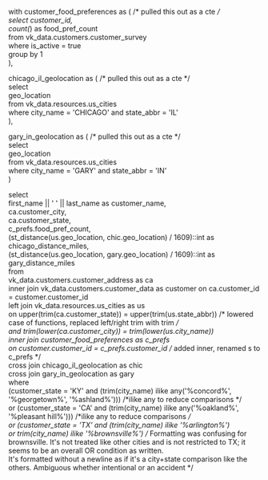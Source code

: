 
with customer_food_preferences as ( /* pulled this out as a cte */  
    select 
        customer_id,  
        count(*) as food_pref_count  
    from vk_data.customers.customer_survey  
    where is_active = true  
    group by 1  
),  

chicago_il_geolocation as ( /* pulled this out as a cte */  
    select   
        geo_location  
    from vk_data.resources.us_cities   
    where city_name = 'CHICAGO' and state_abbr = 'IL'  
),  

gary_in_geolocation as ( /* pulled this out as a cte */  
    select   
        geo_location  
    from vk_data.resources.us_cities   
    where city_name = 'GARY' and state_abbr = 'IN'  
)  

select   
    first_name || ' ' || last_name as customer_name,  
    ca.customer_city,  
    ca.customer_state,  
    c_prefs.food_pref_count,  
    (st_distance(us.geo_location, chic.geo_location) / 1609)::int as chicago_distance_miles,  
    (st_distance(us.geo_location, gary.geo_location) / 1609)::int as gary_distance_miles  
from   
    vk_data.customers.customer_address as ca  
    inner join vk_data.customers.customer_data as customer on ca.customer_id = customer.customer_id  
    left join vk_data.resources.us_cities as us   
        on upper(trim(ca.customer_state)) = upper(trim(us.state_abbr)) /* lowered case of functions, replaced left/right trim with trim */  
        and trim(lower(ca.customer_city)) = trim(lower(us.city_name))  
    inner join customer_food_preferences as c_prefs   
        on customer.customer_id = c_prefs.customer_id /* added inner, renamed s to c_prefs */  
    cross join chicago_il_geolocation as chic  
    cross join gary_in_geolocation as gary  
where     
    (customer_state = 'KY' and (trim(city_name) ilike any('%concord%', '%georgetown%', '%ashland%'))) /*ilike any to reduce comparisons */  
    or (customer_state = 'CA' and (trim(city_name) ilike any('%oakland%', '%pleasant hill%'))) /*ilike any to reduce comparisons */  
    or (customer_state = 'TX' and (trim(city_name) ilike '%arlington%')   
    or trim(city_name) ilike '%brownsville%') 
    /* Formatting was confusing for brownsville. It's not treated like other cities and is not restricted to TX; it seems to be an overall OR condition as written.    
    It's formatted without a newline as if it's a city+state comparison like the others. Ambiguous whether intentional or an accident */
